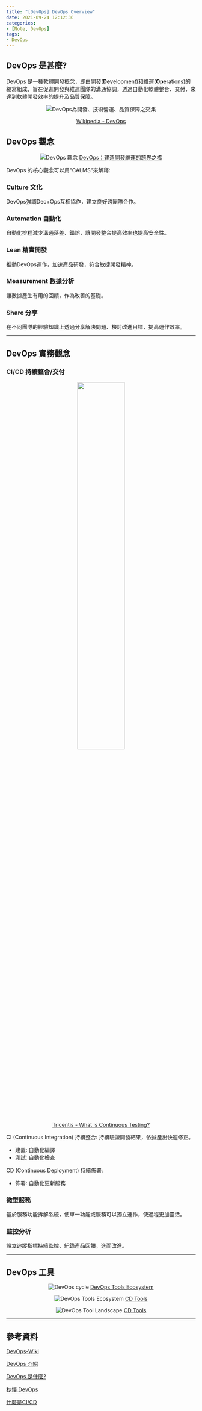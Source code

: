 ```yaml
---
title: "[DevOps] DevOps Overview"
date: 2021-09-24 12:12:36
categories:
- [Note, DevOps]
tags:
- DevOps
---
```


## DevOps 是甚麼?

DevOps 是一種軟體開發概念，即由開發(**Dev**elopment)和維運(**Op**erations)的縮寫組成，旨在促進開發與維運團隊的溝通協調，透過自動化軟體整合、交付，來達到軟體開發效率的提升及品質保障。

<!-- more -->

<center>

![DevOps為開發、技術營運、品質保障之交集](https://upload.wikimedia.org/wikipedia/commons/thumb/b/b5/Devops.svg/220px-Devops.svg.png)

[Wikipedia - DevOps](https://zh.wikipedia.org/wiki/DevOps)
</center>

## DevOps 觀念

<center>

![DevOps 觀念](https://image.slidesharecdn.com/devops-161102143628/95/devops-49-638.jpg?cb=1478098131)
[DevOps：建造開發維運的跨界之橋](https://www.slideshare.net/warfan/devops-53161280)
</center>

DevOps 的核心觀念可以用"CALMS"來解釋:

### **C**ulture 文化

DevOps強調Dec+Ops互相協作，建立良好跨團隊合作。

### **A**utomation 自動化

自動化排程減少溝通落差、錯誤，讓開發整合提高效率也提高安全性。

### **L**ean 精實開發

推動DevOps運作，加速產品研發，符合敏捷開發精神。

### **M**easurement 數據分析

讓數據產生有用的回饋，作為改善的基礎。

### **S**hare 分享

在不同團隊的經驗知識上透過分享解決問題、檢討改進目標，提高運作效率。

---

## DevOps 實務觀念

### CI/CD 持續整合/交付
<center>
<img src="https://www.tricentis.com/wp-content/uploads/2019/01/DevOps-cycle-Extended.png" width="50%" height="50%">

[Tricentis - What is Continuous Testing?](https://www.tricentis.com/products/what-is-continuous-testing/)
</center>

CI (Continuous Integration) 持續整合:
持續驗證開發結果，依據產出快速修正。
- 建置: 自動化編譯
- 測試: 自動化檢查

CD (Continuous Deployment) 持續佈署:
- 佈署: 自動化更新服務

### 微型服務

基於服務功能拆解系統，使單一功能或服務可以獨立運作，使過程更加靈活。

### 監控分析

設立追蹤指標持續監控、紀錄產品回饋，進而改進。

---

## DevOps 工具

<center>

![DevOps cycle](https://cdn2.hubspot.net/hubfs/208250/social-suggested-images/DevOps-Infographic-v1.4%20690x690-1.png)
[DevOps Tools Ecosystem](https://dzone.com/articles/the-ultimate-devops-tools-ecosystem-tutorial-part-5#)
</center>

<center>

![DevOps Tools Ecosystem](https://lh3.googleusercontent.com/a38m7q5sAgrhHCtnXKYkTi0pJWnSPgQk9IEkkzP-2Xk0n_9GZEFZvl9j4DL1WZ43vidyr0WtffPxvFNZVDD0b2jpFrSL4vbZZp1a_qNL1dYSsg_tqzidoKFgSx8O08fmYWwrwKMY)
[CD Tools](https://harness.io/blog/continuous-delivery-tools/)
</center>

<center>

![DevOps Tool Landscape](http://www.jamesbowman.me/post/cdlandscape/ContinuousDeliveryToolLandscape-fullsize.jpeg)
[CD Tools](http://www.jamesbowman.me/post/continuous-delivery-tool-landscape/)
</center>

---

## 參考資料

[DevOps-Wiki](https://en.wikipedia.org/wiki/DevOps)

[DevOps 介紹](https://www.cakeresume.com/resources/what-is-devops?locale=zh-TW)

[DevOps 是什麼?](https://blog.cloud-ace.tw/google-cloud-platform/what-is-devops-how-google-use-sre/)

[秒懂 DevOps](https://progressbar.tw/posts/109)

[什麼是CI/CD](https://ithelp.ithome.com.tw/articles/10219083)

